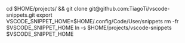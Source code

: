 cd $HOME/projects/ && git clone git@github.com:TiagoTi/vscode-snippets.git
export VSCODE_SNIPPET_HOME=$HOME/.config/Code/User/snippets
rm -fr $VSCODE_SNIPPET_HOME
ln -s $HOME/projects/vscode-snippets $VSCODE_SNIPPET_HOME
